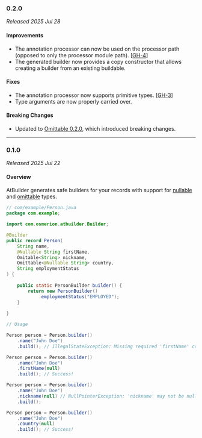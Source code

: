 ### 0.2.0

_Released 2025 Jul 28_

#### Improvements

- The annotation processor can now be used on the processor path (opposed to
  only the processor module path). [[GH-4](https://github.com/Osmerion/AtBuilder/issues/4)]
- The generated builder now provides a copy constructor that allows creating a
  builder from an existing buildable.

#### Fixes

- The annotation processor now supports primitive types. [[GH-3](https://github.com/Osmerion/AtBuilder/issues/3)]
- Type arguments are now properly carried over.

#### Breaking Changes

- Updated to [Omittable 0.2.0](https://github.com/Osmerion/Omittable/releases/tag/v0.2.0), which introduced breaking changes.


---

### 0.1.0

_Released 2025 Jul 22_

#### Overview

AtBuilder generates safe builders for your records with support for [nullable](https://jspecify.dev/)
and [omittable](https://github.com/Osmerion/Omittable) types.

```java
// com/example/Person.java
package com.example;

import com.osmerion.atbuilder.Builder;

@Builder
public record Person(
    String name,
    @Nullable String firstName,
    Omitable<String> nickname,
    Omittable<@Nullable String> country,
    String employmentStatus
) {
    
    public static PersonBuilder builder() {
        return new PersonBuilder()
            .employmentStatus("EMPLOYED");
    }
    
}

// Usage

Person person = Person.builder()
    .name("John Doe")
    .build(); // IllegalStateException: Missing required 'firstName' component 

Person person = Person.builder()
    .name("John Doe")
    .firstName(null)
    .build(); // Success!

Person person = Person.builder()
    .name("John Doe")
    .nickname(null) // NullPointerException: 'nickname' may not be null
    .build();

Person person = Person.builder()
    .name("John Doe")
    .country(null)
    .build(); // Success!
```
